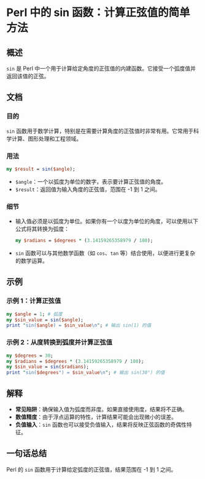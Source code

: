 <!--
Meta Description: # Perl 中的 sin 函数：计算正弦值的简单方法 ## 概述 `sin` 是 Perl 中一个用于计算给定角度的正弦值的内建函数。它接受一个弧度值并返回该值的正弦。 ## 文档 ### 目的 `sin` 函数用于数学计算，特别是在需要计算角度的正弦值时非常有用。它常用于科学计算、图形处理和工程...
Meta Keywords: sin, perl, angle, degrees, sin_value
-->

# Perl 中的 sin 函数：计算正弦值的简单方法

## 概述
`sin` 是 Perl 中一个用于计算给定角度的正弦值的内建函数。它接受一个弧度值并返回该值的正弦。

## 文档
### 目的
`sin` 函数用于数学计算，特别是在需要计算角度的正弦值时非常有用。它常用于科学计算、图形处理和工程领域。

### 用法
```perl
my $result = sin($angle);
```
- `$angle`：一个以弧度为单位的数字，表示要计算正弦值的角度。
- `$result`：返回值为输入角度的正弦值，范围在 -1 到 1 之间。

### 细节
- 输入值必须是以弧度为单位。如果你有一个以度为单位的角度，可以使用以下公式将其转换为弧度：
  ```perl
  my $radians = $degrees * (3.14159265358979 / 180);
  ```
- `sin` 函数可以与其他数学函数（如 `cos`、`tan` 等）结合使用，以便进行更复杂的数学运算。

## 示例
### 示例 1：计算正弦值
```perl
my $angle = 1; # 弧度
my $sin_value = sin($angle);
print "sin($angle) = $sin_value\n"; # 输出 sin(1) 的值
```

### 示例 2：从度转换到弧度并计算正弦值
```perl
my $degrees = 30;
my $radians = $degrees * (3.14159265358979 / 180);
my $sin_value = sin($radians);
print "sin($degrees°) = $sin_value\n"; # 输出 sin(30°) 的值
```

## 解释
- **常见陷阱**：确保输入值为弧度而非度。如果直接使用度，结果将不正确。
- **数值精度**：由于浮点运算的特性，计算结果可能会出现微小的误差。
- **负值输入**：`sin` 函数也可以接受负值输入，结果将反映正弦函数的奇偶性特征。

## 一句话总结
Perl 的 `sin` 函数用于计算给定弧度的正弦值，结果范围在 -1 到 1 之间。